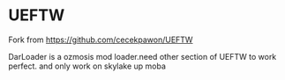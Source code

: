 # UEFTW

Fork from https://github.com/cecekpawon/UEFTW

DarLoader is a ozmosis mod loader.need other section of UEFTW to work perfect.
and only work on skylake up moba
